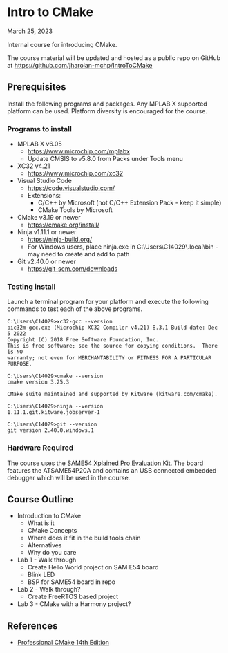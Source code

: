 # Intro to CMake

March 25, 2023

Internal course for introducing CMake. 

The course material will be updated and hosted as a public repo on GitHub at https://github.com/jharoian-mchp/IntroToCMake

## Prerequisites

Install the following programs and packages.  Any MPLAB X supported platform can be used.  Platform diversity is encouraged for the course.

### Programs to install

- MPLAB X v6.05
  - https://www.microchip.com/mplabx
  - Update CMSIS to v5.8.0 from Packs under Tools menu
- XC32 v4.21
  - https://www.microchip.com/xc32
- Visual Studio Code
  - https://code.visualstudio.com/
  - Extensions:
    - C/C++ by Microsoft (not C/C++ Extension Pack - keep it simple)
    - CMake Tools by Microsoft
- CMake v3.19 or newer
  - https://cmake.org/install/
- Ninja v1.11.1 or newer
  - https://ninja-build.org/
  - For Windows users, place ninja.exe in C:\Users\C14029\\.local\bin - may need to create and add to path
- Git v2.40.0 or newer
  - https://git-scm.com/downloads

### Testing install

Launch a terminal program for your platform and execute the following commands to test each of the above programs.

```
C:\Users\C14029>xc32-gcc --version
pic32m-gcc.exe (Microchip XC32 Compiler v4.21) 8.3.1 Build date: Dec  5 2022
Copyright (C) 2018 Free Software Foundation, Inc.
This is free software; see the source for copying conditions.  There is NO
warranty; not even for MERCHANTABILITY or FITNESS FOR A PARTICULAR PURPOSE.

C:\Users\C14029>cmake --version
cmake version 3.25.3

CMake suite maintained and supported by Kitware (kitware.com/cmake).

C:\Users\C14029>ninja --version
1.11.1.git.kitware.jobserver-1

C:\Users\C14029>git --version
git version 2.40.0.windows.1
```

### Hardware Required

The course uses the [SAME54 Xplained Pro Evaluation Kit.](https://www.microchip.com/en-us/development-tool/ATSAME54-XPRO)  The board features the ATSAME54P20A and contains an USB connected embedded debugger which will be used in the course.

## Course Outline

- Introduction to CMake
  - What is it
  - CMake Concepts
  - Where does it fit in the build tools chain
  - Alternatives
  - Why do you care
- Lab 1 - Walk through
  - Create Hello World project on SAM E54 board
  - Blink LED
  - BSP for SAME54 board in repo
- Lab 2 - Walk through?
  - Create FreeRTOS based project
- Lab 3 - CMake with a Harmony project?

## References

- [Professional CMake 14th Edition](https://crascit.com/professional-cmake/)


